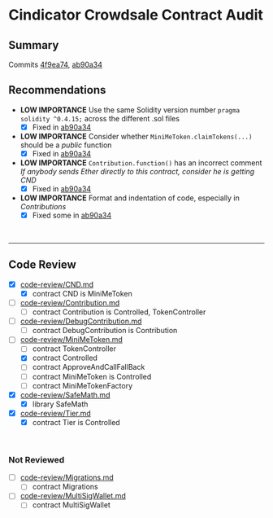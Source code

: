 # Cindicator Crowdsale Contract Audit

## Summary

Commits [4f9ea74](https://github.com/rstormsf/cindicator_backup/commit/4f9ea745087665f626d0305f45ababa2962f380c),
[ab90a34](https://github.com/rstormsf/cindicator_backup/commit/ab90a3474e6e7493ec1fdc13885e4641af769ddd)

## Recommendations

* **LOW IMPORTANCE** Use the same Solidity version number `pragma solidity ^0.4.15;` across the different .sol files
  * [x] Fixed in [ab90a34](https://github.com/rstormsf/cindicator_backup/commit/ab90a3474e6e7493ec1fdc13885e4641af769ddd)
* **LOW IMPORTANCE** Consider whether `MiniMeToken.claimTokens(...)` should be a *public* function
  * [x] Fixed in [ab90a34](https://github.com/rstormsf/cindicator_backup/commit/ab90a3474e6e7493ec1fdc13885e4641af769ddd)
* **LOW IMPORTANCE** `Contribution.function()` has an incorrect comment *If anybody sends Ether directly to this contract,
  consider he is getting CND*
  * [x] Fixed in [ab90a34](https://github.com/rstormsf/cindicator_backup/commit/ab90a3474e6e7493ec1fdc13885e4641af769ddd)
* **LOW IMPORTANCE** Format and indentation of code, especially in *Contributions*
  * [x] Fixed some in [ab90a34](https://github.com/rstormsf/cindicator_backup/commit/ab90a3474e6e7493ec1fdc13885e4641af769ddd)

<br />

<hr />

## Code Review

* [x] [code-review/CND.md](code-review/CND.md)
  * [x] contract CND is MiniMeToken 
* [ ] [code-review/Contribution.md](code-review/Contribution.md)
  * [ ] contract Contribution is Controlled, TokenController 
* [ ] [code-review/DebugContribution.md](code-review/DebugContribution.md)
  * [ ] contract DebugContribution is Contribution 
* [ ] [code-review/MiniMeToken.md](code-review/MiniMeToken.md)
  * [ ] contract TokenController 
  * [x] contract Controlled 
  * [ ] contract ApproveAndCallFallBack 
  * [ ] contract MiniMeToken is Controlled 
  * [ ] contract MiniMeTokenFactory 
* [x] [code-review/SafeMath.md](code-review/SafeMath.md)
  * [x] library SafeMath
* [x] [code-review/Tier.md](code-review/Tier.md)
  * [x] contract Tier is Controlled 

<br />

### Not Reviewed

* [ ] [code-review/Migrations.md](code-review/Migrations.md)
  * [ ] contract Migrations 
* [ ] [code-review/MultiSigWallet.md](code-review/MultiSigWallet.md)
  * [ ] contract MultiSigWallet 
